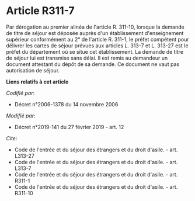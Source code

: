 # Article R311-7

Par dérogation au premier alinéa de l'article R. 311-10, lorsque la demande de titre de séjour est déposée auprès d'un
établissement d'enseignement supérieur conformément au 2° de l'article R. 311-1, le préfet compétent pour délivrer les cartes
de séjour prévues aux articles L. 313-7 et L. 313-27 est le préfet du département où se situe cet établissement. La demande
de titre de séjour lui est transmise sans délai. Il est remis au demandeur un document attestant du dépôt de sa demande. Ce
document ne vaut pas autorisation de séjour.

**Liens relatifs à cet article**

_Codifié par_:

  - Décret n°2006-1378 du 14 novembre 2006

_Modifié par_:

  - Décret n°2019-141 du 27 février 2019 - art. 12

_Cite_:

  - Code de l'entrée et du séjour des étrangers et du droit d'asile. - art. L313-27
  - Code de l'entrée et du séjour des étrangers et du droit d'asile. - art. L313-7
  - Code de l'entrée et du séjour des étrangers et du droit d'asile. - art. R311-1
  - Code de l'entrée et du séjour des étrangers et du droit d'asile. - art. R311-10
